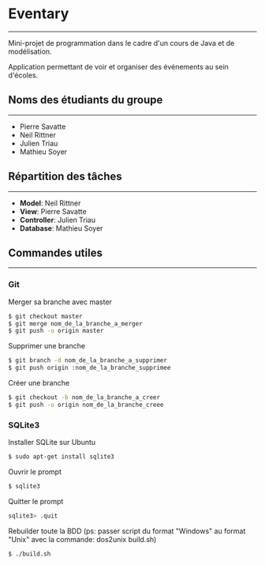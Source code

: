 # Eventary
------------

Mini-projet de programmation dans le cadre d'un cours de Java et de modélisation.

Application permettant de voir et organiser des événements au sein d'écoles.

## Noms des étudiants du groupe
------------

* Pierre Savatte
* Neil Rittner
* Julien Triau
* Mathieu Soyer

## Répartition des tâches
------------

* **Model**: Neil Rittner
* **View**: Pierre Savatte
* **Controller**: Julien Triau
* **Database**: Mathieu Soyer

## Commandes utiles
------------

### Git

Merger sa branche avec master

``` sh
$ git checkout master
$ git merge nom_de_la_branche_a_merger
$ git push -u origin master
```

Supprimer une branche

``` sh
$ git branch -d nom_de_la_branche_a_supprimer
$ git push origin :nom_de_la_branche_supprimee
```

Créer une branche

``` sh
$ git checkout -b nom_de_la_branche_a_creer
$ git push -u origin nom_de_la_branche_creee
```

### SQLite3

Installer SQLite sur Ubuntu

``` sh
$ sudo apt-get install sqlite3
```

Ouvrir le prompt

``` sh
$ sqlite3
```

Quitter le prompt

``` sh
sqlite3> .quit
```

Rebuilder toute la BDD (ps: passer script du format "Windows" au format "Unix" avec la commande: dos2unix build.sh)

``` sh
$ ./build.sh
```
